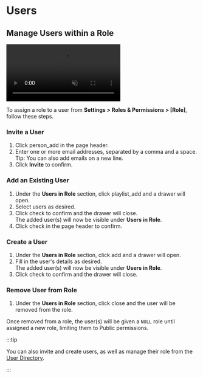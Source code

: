 # Users

## Manage Users within a Role

<video title="Assign Role to User" autoplay playsinline muted loop controls>
	<source src="https://cdn.directus.io/" type="video/mp4" />
</video>

To assign a role to a user from **Settings > Roles & Permissions > [Role]**, follow these steps.

### Invite a User

1. Click <span mi btn muted>person_add</span> in the page header.
2. Enter one or more email addresses, separated by a comma and a space. Tip: You can also add emails on a new line.
3. Click **Invite** to confirm.

### Add an Existing User

1. Under the **Users in Role** section, click <span mi btn muted>playlist_add</span> and a drawer will open.
2. Select users as desired.
3. Click <span mi btn>check</span> to confirm and the drawer will close.\
   The added user(s) will now be visible under **Users in Role**.
4. Click <span mi btn>check</span> in the page header to confirm.

### Create a User

1. Under the **Users in Role** section, click <span mi btn>add</span> and a drawer will open.
2. Fill in the user's details as desired.\
   The added user(s) will now be visible under **Users in Role**.
3. Click <span mi btn>check</span> to confirm and the drawer will close.

### Remove User from Role

1. Under the **Users in Role** section, click <span mi icon dngr>close</span> and the user will be removed from the
   role.

Once removed from a role, the user(s) will be given a `NULL` role until assigned a new role, limiting them to Public
permissions.

:::tip

You can also invite and create users, as well as manage their role from the [User Directory](/app/user-directory.md).

:::
